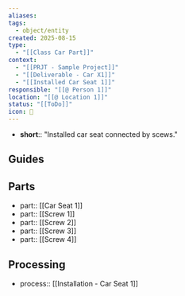 ```yaml
---
aliases:
tags:
  - object/entity
created: 2025-08-15
type:
  - "[[Class Car Part]]"
context:
  - "[[PRJT - Sample Project]]"
  - "[[Deliverable - Car X1]]"
  - "[[Installed Car Seat 1]]"
responsible: "[[@ Person 1]]"
location: "[[@ Location 1]]"
status: "[[ToDo]]"
icon: 💺
---
```

- **short**:: "Installed car seat connected by scews."

## Guides

## Parts
- part:: [[Car Seat 1]]
- part:: [[Screw 1]]
- part:: [[Screw 2]]
- part:: [[Screw 3]]
- part:: [[Screw 4]]

## Processing
- process:: [[Installation - Car Seat 1]]
